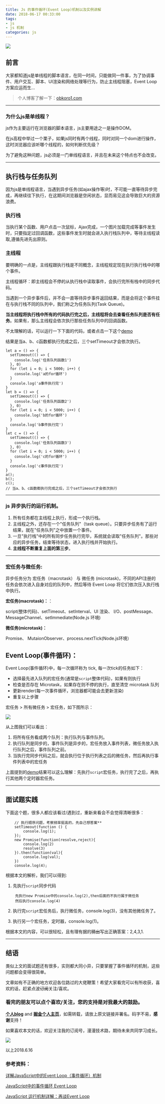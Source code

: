 ```yaml
---
title: Js 的事件循环(Event Loop)机制以及实例讲解
date: 2018-06-17 00:33:00
tags:
- js
- js 机制
categories: js
---
```

![](https://github.com/OBKoro1/articleImg_src/blob/master/weibo_img_move/undefined?raw=true?raw=true)

## 前言

大家都知道js是单线程的脚本语言，在同一时间，只能做同一件事，为了协调事件、用户交互、脚本、UI渲染和网络处理等行为，防止主线程阻塞，Event Loop方案应运而生...

<!--more-->

> 个人博客了解一下：[obkoro1.com](http://obkoro1.com/)

---

### 为什么js是单线程？

js作为主要运行在浏览器的脚本语言，js主要用途之一是操作DOM。

在js高程中举过一个栗子，如果js同时有两个线程，同时对同一个dom进行操作，这时浏览器应该听哪个线程的，如何判断优先级？

为了避免这种问题，js必须是一门单线程语言，并且在未来这个特点也不会改变。

---

## 执行栈与任务队列

因为js是单线程语言，当遇到异步任务(如ajax操作等)时，不可能一直等待异步完成，再继续往下执行，在这期间浏览器是空闲状态，显而易见这会导致巨大的资源浪费。

### 执行栈

当执行某个函数、用户点击一次鼠标，Ajax完成，一个图片加载完成等事件发生时，只要指定过回调函数，这些事件发生时就会进入执行栈队列中，等待主线程读取,遵循先进先出原则。

### 主线程

要明确的一点是，主线程跟执行栈是不同概念，主线程规定现在执行执行栈中的哪个事件。

主线程循环：即主线程会不停的从执行栈中读取事件，会执行完所有栈中的同步代码。

当遇到一个异步事件后，并不会一直等待异步事件返回结果，而是会将这个事件挂在与执行栈不同的队列中，我们称之为任务队列(Task Queue)。

**当主线程将执行栈中所有的代码执行完之后，主线程将会去查看任务队列是否有任务**。如果有，那么主线程会依次执行那些任务队列中的回调函数。

不太理解的话，可以运行一下下面的代码，或者点击一下这个[demo](https://codepen.io/OBKoro1/pen/LrzqBd)

结果是当a、b、c函数都执行完成之后，三个setTimeout才会依次执行。

    let a = () => {
      setTimeout(() => {
        console.log('任务队列函数1')
      }, 0)
      for (let i = 0; i < 5000; i++) {
        console.log('a的for循环')
      }
      console.log('a事件执行完')
    }
    let b = () => {
      setTimeout(() => {
        console.log('任务队列函数2')
      }, 0)
      for (let i = 0; i < 5000; i++) {
        console.log('b的for循环')
      }
      console.log('b事件执行完')
    }
    let c = () => {
      setTimeout(() => {
        console.log('任务队列函数3')
      }, 0)
      for (let i = 0; i < 5000; i++) {
        console.log('c的for循环')
      }
      console.log('c事件执行完')
    }
    a();
    b();
    c();
    // 当a、b、c函数都执行完成之后，三个setTimeout才会依次执行

---

### js 异步执行的运行机制。

1. 所有任务都在主线程上执行，形成一个执行栈。
2. 主线程之外，还存在一个"任务队列"（task queue）。只要异步任务有了运行结果，就在"任务队列"之中放置一个事件。
3. 一旦"执行栈"中的所有同步任务执行完毕，系统就会读取"任务队列"。那些对应的异步任务，结束等待状态，进入执行栈并开始执行。
4. **主线程不断重复上面的第三步**。

---

### 宏任务与微任务:

异步任务分为 宏任务（macrotask） 与 微任务 (microtask)，不同的API注册的任务会依次进入自身对应的队列中，然后等待 Event Loop 将它们依次压入执行栈中执行。

**宏任务(macrotask)：**：

script(整体代码)、setTimeout、setInterval、UI 渲染、 I/O、postMessage、 MessageChannel、setImmediate(Node.js 环境)

**微任务(microtask)：**

Promise、 MutaionObserver、process.nextTick(Node.js环境）


## Event Loop(事件循环)：

Event Loop(事件循环)中，每一次循环称为 tick, 每一次tick的任务如下：

* 选择最先进入队列的宏任务(通常是`script`整体代码)，如果有则执行
* 检查是否存在 Microtask，如果存在则不停的执行，直至清空 microtask 队列
* 更新render(每一次事件循环，浏览器都可能会去更新渲染)
* 重复以上步骤

宏任务 > 所有微任务 > 宏任务，如下图所示：

![](https://github.com/OBKoro1/articleImg_src/blob/master/weibo_img_move/undefined?raw=true?raw=true)

从上图我们可以看出：

1. 将所有任务看成两个队列：执行队列与事件队列。
2. 执行队列是同步的，事件队列是异步的，宏任务放入事件列表，微任务放入执行队列之后，事件队列之前。
3. 当执行完同步代码之后，就会执行位于执行列表之后的微任务，然后再执行事件列表中的宏任务

上面提到的[demo](https://codepen.io/OBKoro1/pen/LrzqBd)结果可以这么理解：先执行`script`宏任务，执行完了之后，再执行其他两个定时器宏任务。

---

## 面试题实践

下面这个题，很多人都应该看过/遇到过，重新来看会不会觉得清晰很多：

        // 执行顺序问题，考察频率挺高的，先自己想答案**
        setTimeout(function () {
            console.log(1);
        });
        new Promise(function(resolve,reject){
            console.log(2)
            resolve(3)
        }).then(function(val){
            console.log(val);
        })
        console.log(4);

根据本文的解析，我们可以得到:

1. 先执行`script`同步代码

        先执行new Promise中的console.log(2),then后面的不执行属于微任务
        然后执行console.log(4)

2. 执行完`script`宏任务后，执行微任务，console.log(3)，没有其他微任务了。
3. 执行另一个宏任务，定时器，console.log(1)。


根据本文的内容，可以很轻松，且有理有据的~~猜出~~写出正确答案：2,4,3,1.

---

## 结语

类似上文的面试题还有很多，实则都大同小异，只要掌握了事件循环的机制，这些问题都会变得很简单。

文章如有不正确的地方欢迎各位路过的大佬鞭策！希望大家看完可以有所收获，喜欢的话，赶紧点波~~订阅~~关注/喜欢。

### 看完的朋友可以点个喜欢/关注，您的支持是对我最大的鼓励。

**[个人blog](http://obkoro1.com/)** and **[掘金个人主页](https://juejin.im/user/58714f0eb123db4a2eb95372)**，如需转载，请放上原文链接并署名。码字不易，**感谢**支持！
 
如果喜欢本文的话，欢迎关注我的订阅号，漫漫技术路，期待未来共同学习成长。

![](https://github.com/OBKoro1/articleImg_src/blob/master/weibo_img_move/undefined?raw=true?raw=true)
 
 以上2018.6.16
 
### 参考资料：

[详解JavaScript中的Event Loop（事件循环）机制](https://zhuanlan.zhihu.com/p/33058983)

[JavaScript中的事件循环 Event Loop](http://coderlt.coding.me/2017/12/13/event-loop/)

[JavaScript 运行机制详解：再谈Event Loop](http://www.ruanyifeng.com/blog/2014/10/event-loop.html)

